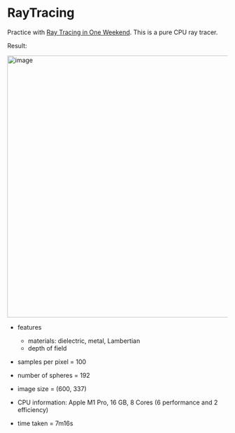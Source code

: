 # RayTracing

Practice with [Ray Tracing in One Weekend](https://raytracing.github.io/books/RayTracingInOneWeekend.html). This is a pure CPU ray tracer.

Result:

<img width="600" alt="image" src="https://github.com/MiaZhengLS/RayTracing/assets/121979781/17c9d99d-2e4a-45b9-acd1-577261a615d9">


- features

  -  materials: dielectric, metal, Lambertian
  -  depth of field

- samples per pixel = 100

- number of spheres = 192

- image size = (600, 337)

- CPU information: Apple M1 Pro, 16 GB, 8 Cores (6 performance and 2 efficiency)

- time taken = 7m16s




